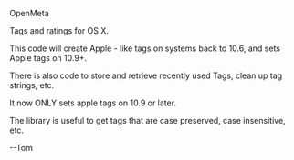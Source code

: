 OpenMeta

Tags and ratings for OS X.

This code will create Apple - like tags on systems back to 10.6, and sets Apple tags on 10.9+. 

There is also code to store and retrieve recently used Tags, clean up tag strings, etc. 

It now ONLY sets apple tags on 10.9 or later. 

The library is useful to get tags that are case preserved, case insensitive, etc. 

--Tom
